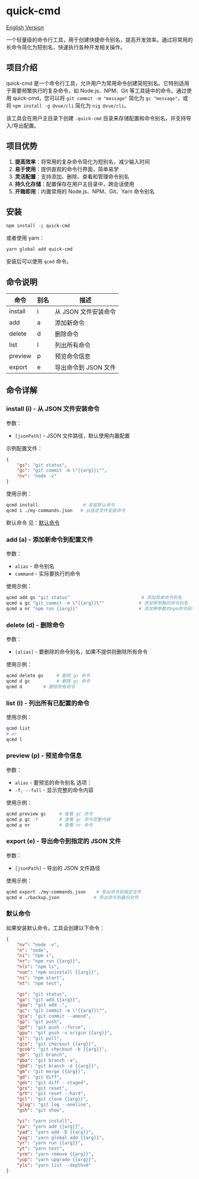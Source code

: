 # quick-cmd

[English Version](./README.en.md)

一个轻量级的命令行工具，用于创建快捷命令别名，提高开发效率。通过将常用的长命令简化为短别名，快速执行各种开发相关操作。

## 项目介绍

quick-cmd 是一个命令行工具，允许用户为常用命令创建简短别名。它特别适用于需要频繁执行的复杂命令，如 Node.js、NPM、Git 等工具链中的命令。通过使用 quick-cmd，您可以将 `git commit -m "message"` 简化为 `gc "message"`，或将 `npm install -g @vue/cli` 简化为 `nig @vue/cli`。

该工具会在用户主目录下创建 `.quick-cmd` 目录来存储配置和命令别名，并支持导入/导出配置。

## 项目优势

1. **提高效率**：将常用的复杂命令简化为短别名，减少输入时间
2. **易于使用**：提供直观的命令行界面，简单易学
3. **灵活配置**：支持添加、删除、查看和管理命令别名
4. **持久化存储**：配置保存在用户主目录中，跨会话使用
5. **开箱即用**：内置常用的 Node.js、NPM、Git、Yarn 命令别名

## 安装

```bash
npm install -g quick-cmd
```

或者使用 yarn：

```bash
yarn global add quick-cmd
```

安装后可以使用 `qcmd` 命令。

## 命令说明

| 命令 | 别名 | 描述 |
|------|------|------|
| install | i | 从 JSON 文件安装命令 |
| add | a | 添加新命令 |
| delete | d | 删除命令 |
| list | l | 列出所有命令 |
| preview | p | 预览命令信息 |
| export | e | 导出命令到 JSON 文件 |

## 命令详解

### install (i) - 从 JSON 文件安装命令

参数：
- `[jsonPath]` - JSON 文件路径，默认使用内置配置

示例配置文件：
```json
{
    "gs": "git status",
    "gc": "git commit -m \"{{arg}}\"",
    "nv": "node -v"
}
```

使用示例：
```bash
qcmd install                 # 安装默认命令
qcmd i ./my-commands.json   # 从指定文件安装命令
```

默认命令 见：[默认命令](#默认命令)


### add (a) - 添加新命令到配置文件

参数：
- `alias` - 命令别名
- `command` - 实际要执行的命令

使用示例：
```bash
qcmd add gs "git status"                           # 添加简单命令别名
qcmd a gc "git commit -m \"{{arg}}\""             # 添加带参数的命令别名
qcmd a nr "npm run {{arg}}"                       # 添加带参数的npm命令别名
```

### delete (d) - 删除命令

参数：
- `[alias]` - 要删除的命令别名，如果不提供则删除所有命令

使用示例：
```bash
qcmd delete gs     # 删除 gs 命令
qcmd d gc          # 删除 gc 命令
qcmd d        # 删除所有命令
```

### list (l) - 列出所有已配置的命令

使用示例：
```bash
qcmd list
# or
qcmd l
```

### preview (p) - 预览命令信息

参数：
- `alias` - 要预览的命令别名
选项：
- `-f, --full` - 显示完整的命令内容

使用示例：
```bash
qcmd preview gc     # 查看 gc 命令
qcmd p gc -f        # 查看 gc 命令完整内容
qcmd p nr           # 查看 nr 命令
```

### export (e) - 导出命令到指定的 JSON 文件

参数：
- `[jsonPath]` - 导出的 JSON 文件路径

使用示例：
```bash
qcmd export ./my-commands.json    # 导出命令到指定文件
qcmd e ./backup.json             # 导出命令到备份文件
```

### 默认命令
如果安装默认命令，工具会创建以下命令：

```json
{
    "nv": "node -v",
    "n": "node",
    "ni": "npm i",
    "nr": "npm run {{arg}}",
    "nls": "npm ls",
    "nun": "npm uninstall {{arg}}",
    "ns": "npm start",
    "nt": "npm test",

    "gs": "git status",
    "ga": "git add {{arg}}",
    "gaa": "git add .",
    "gc": "git commit -m \"{{arg}}\"",
    "gca": "git commit --amend",
    "gp": "git push",
    "gpf": "git push --force",
    "gpu": "git push -u origin {{arg}}",
    "gl": "git pull",
    "gco": "git checkout {{arg}}",
    "gcob": "git checkout -b {{arg}}",
    "gb": "git branch",
    "gba": "git branch -a",
    "gbd": "git branch -d {{arg}}",
    "gm": "git merge {{arg}}",
    "gd": "git diff",
    "gds": "git diff --staged",
    "grs": "git reset",
    "grh": "git reset --hard",
    "gcl": "git clone {{arg}}",
    "glog": "git log --oneline",
    "gsh": "git show",

    "yi": "yarn install",
    "ya": "yarn add {{arg}}",
    "yad": "yarn add -D {{arg}}",
    "yag": "yarn global add {{arg}}",
    "yr": "yarn run {{arg}}",
    "yt": "yarn test",
    "yrm": "yarn remove {{arg}}",
    "yup": "yarn upgrade {{arg}}",
    "yls": "yarn list --depth=0"
}
```